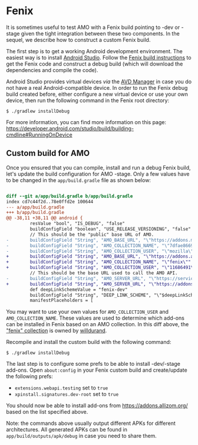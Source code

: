 # Fenix

It is sometimes useful to test AMO with a Fenix build pointing to -dev or -stage given the tight integration between these two components. In the sequel, we describe how to construct a custom Fenix build.

The first step is to get a working Android development environment. The easiest way is to install [Android Studio](https://developer.android.com/studio). Follow the [Fenix build instructions](https://github.com/mozilla-mobile/fenix#build-instructions) to get the Fenix code and construct a debug build (which will download the dependencies and compile the code).

Android Studio provides virtual devices _via_ the [AVD Manager](https://developer.android.com/studio/run/managing-avds) in case you do not have a real Android-compatible device. In order to run the Fenix debug build created before, either configure a new virtual device or use your own device, then run the following command in the Fenix root directory:

```
$ ./gradlew installDebug
```

For more information, you can find more information on this page: https://developer.android.com/studio/build/building-cmdline#RunningOnDevice

## Custom build for AMO

Once you ensured that you can compile, install and run a debug Fenix build, let's update the build configuration for AMO -stage. Only a few values have to be changed in the `app/build.gradle` file as shown below:

```diff

diff --git a/app/build.gradle b/app/build.gradle
index cd7c44f2d..78e0ffd2e 100644
--- a/app/build.gradle
+++ b/app/build.gradle
@@ -38,11 +38,11 @@ android {
         resValue "bool", "IS_DEBUG", "false"
         buildConfigField "boolean", "USE_RELEASE_VERSIONING", "false"
         // This should be the "public" base URL of AMO.
-        buildConfigField "String", "AMO_BASE_URL", "\"https://addons.mozilla.org\""
-        buildConfigField "String", "AMO_COLLECTION_NAME", "\"7dfae8669acc4312a65e8ba5553036\""
-        buildConfigField "String", "AMO_COLLECTION_USER", "\"mozilla\""
+        buildConfigField "String", "AMO_BASE_URL", "\"https://addons.allizom.org\""
+        buildConfigField "String", "AMO_COLLECTION_NAME", "\"fenix\""
+        buildConfigField "String", "AMO_COLLECTION_USER", "\"11686491\""
         // This should be the base URL used to call the AMO API.
-        buildConfigField "String", "AMO_SERVER_URL", "\"https://services.addons.mozilla.org\""
+        buildConfigField "String", "AMO_SERVER_URL", "\"https://addons.allizom.org\""
         def deepLinkSchemeValue = "fenix-dev"
         buildConfigField "String", "DEEP_LINK_SCHEME", "\"$deepLinkSchemeValue\""
         manifestPlaceholders = [
```

You may want to use your own values for `AMO_COLLECTION_USER` and `AMO_COLLECTION_NAME`. These values are used to determine which add-ons can be installed in Fenix based on an AMO collection. In this diff above, the ["fenix" collection](https://addons.allizom.org/en-US/firefox/collections/11686491/fenix/) is owned by [willdurand](https://github.com/willdurand).

Recompile and install the custom build with the following command:

```
$ ./gradlew installDebug
```

The last step is to configure some prefs to be able to install -dev/-stage add-ons. Open `about:config` in your Fenix custom build and create/update the following prefs:

- `extensions.webapi.testing` set to `true`
- `xpinstall.signatures.dev-root` set to `true`

You should now be able to install add-ons from https://addons.allizom.org/ based on the list specified above.

Note: the commands above usually output different APKs for different architectures. All generated APKs can be found in `app/build/outputs/apk/debug` in case you need to share them.
